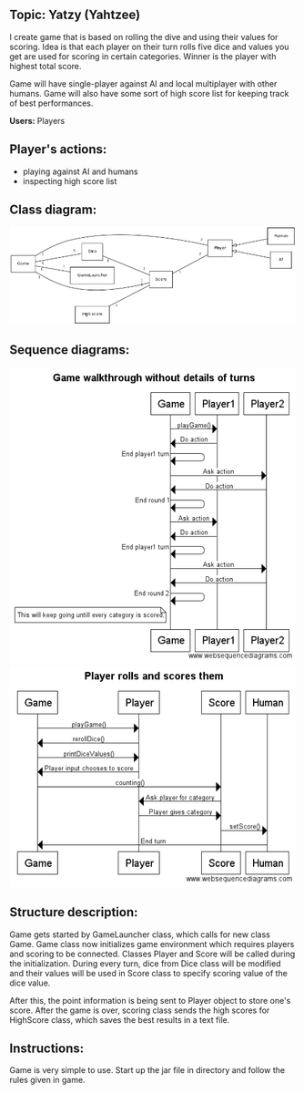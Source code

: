 ## Topic: Yatzy (Yahtzee)

I create game that is based on rolling the dive and using their values for scoring. Idea is that each player on their turn rolls five dice and values you get are used for scoring in certain categories. Winner is the player with highest total score.

Game will have single-player against AI and local multiplayer with other humans. Game will also have some sort of high score list for keeping track of best performances.

**Users:** Players 

## Player's actions:
* playing against AI and humans
* inspecting high score list

## Class diagram:
![Class diagram](luokkakaavio.png)

## Sequence diagrams:
![Sequence diagram](game1.png)
![Sequence diagram](player1.png)

## Structure description:

Game gets started by GameLauncher class, which calls for new class Game. Game class now initializes game environment which requires players and scoring to be connected. Classes Player and Score will be called during the initialization. During every turn, dice from Dice class will be modified and their values will be used in Score class to specify scoring value of the dice value. 

After this, the point information is being sent to Player object to store one's score. After the game is over, scoring class sends the high scores for HighScore class, which saves the best results in a text file.

## Instructions:

Game is very simple to use. Start up the jar file in directory and follow the rules given in game.
